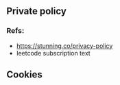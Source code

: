## Private policy

### Refs:

- https://stunning.co/privacy-policy
- leetcode subscription text

## Cookies
